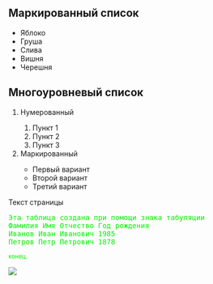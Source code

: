 <html>
<head>
  <title>Мой баннер</title> 
<style> 
  .banner { 
    background-color: #007bff; 
    padding: 20px; 
    text-align: center; 
  } 
  .banner a { 
    color: white; /* Цвет ссылки */ 
    text-decoration: none; /* Убираем подчеркивание */ 
  } 
  .banner a:hover { 
    text-decoration: underline; /* Подчеркивание при наведении */ 
  } 
</style> 
<link rel="stylesheet" href="style.css"> 
</head>
<body>
  <iframe width="560" height="315"https://youtu.be/YFmxCmVpyy4?si=vspATyl_iTRJUcdp" frameborder="0" allowfullscreen></iframe>
<H2>Маркированный список</H2>
<ul type=’circle’>
<li>Яблоко</li>
<li type=’disk’>Груша</li>
<li>Слива</li>
<li type=’square’>Вишня</li>
<li>Черешня</li>
</ul><H2>Многоуровневый список</H2>
<ol>
<li>Нумерованный</li>
<ol>
<li>Пункт 1</li>
<li>Пункт 2</li>
<li>Пункт 3</li>
</ol>
<li>Маркированный</li>
<ul>
<li>Первый вариант</li>
<li>Второй вариант</li>
<li>Третий вариант</li>
</ul>
</ol>
Текст страницы 
<font color=’#FF0000’></fon>
<pre>
Эта таблица создана при помощи знака табуляции
Фамилия Имя Отчество Год рождения
Иванов Иван Иванович 1985
Петров Петр Петрович 1878
</pre>
<font color=’red’></font><p>  
<sup>конец.</sup></p>
<img src="pngl.jpg">
</body>
</html>
